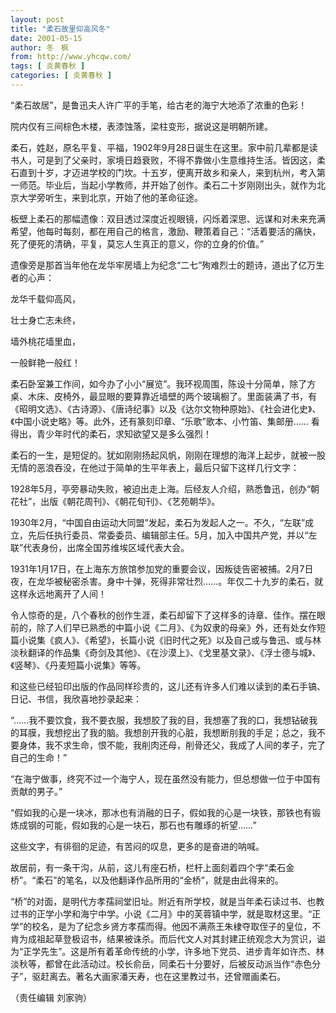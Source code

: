 ```yaml
---
layout: post
title: "柔石故里仰高风冬"
date: 2001-05-15
author: 冬　枫
from: http://www.yhcqw.com/
tags: [ 炎黄春秋 ]
categories: [ 炎黄春秋 ]
---
```




“柔石故居”，是鲁迅夫人许广平的手笔，给古老的海宁大地添了浓重的色彩！

院内仅有三间棕色木楼，表漆蚀落，梁柱变形，据说这是明朝所建。


柔石，姓赵，原名平复、平福，1902年9月28日诞生在这里。家中前几辈都是读书人，可是到了父亲时，家境日趋衰败，不得不靠做小生意维持生活。皆因这，柔石直到十岁，才迈进学校的门坎。十五岁，便离开故乡和亲人，来到杭州，考入第一师范。毕业后，当起小学教师，并开始了创作。柔石二十岁刚刚出头，就作为北京大学旁听生，来到北京，开始了他的革命征途。


板壁上柔石的那幅遗像：双目透过深度近视眼镜，闪烁着深思、远谋和对未来充满希望，他每时每刻，都在用自己的格言，激励、鞭策着自己：“活着要活的痛快，死了便死的清确，平复，莫忘人生真正的意义，你的立身的价值。”

遗像旁是那首当年他在龙华牢房墙上为纪念“二七”殉难烈士的题诗，道出了亿万生者的心声：

龙华千载仰高风，

壮士身亡志未终，

墙外桃花墙里血，

一般鲜艳一般红！


柔石卧室兼工作间，如今办了小小“展览”。我环视周围，陈设十分简单，除了方桌、木床、皮椅外，最显眼的要算靠近墙壁的两个玻璃橱了。里面装满了书，有《昭明文选》、《古诗源》、《唐诗纪事》以及《达尔文物种原始》、《社会进化史》、《中国小说史略》等。此外，还有篆刻印章、“乐歌”歌本、小竹笛、集邮册…… 
看得出，青少年时代的柔石，求知欲望又是多么强烈！

柔石的一生，是短促的。犹如刚刚扬起风帆，刚刚在理想的海洋上起步，就被一股无情的恶浪吞没，在他过于简单的生平年表上，最后只留下这样几行文字：

1928年5月，亭旁暴动失败，被迫出走上海。后经友人介绍，熟悉鲁迅，创办“朝花社”，出版《朝花周刊》、《朝花旬刊》、《艺苑朝华》。


1930年2月，“中国自由运动大同盟”发起，柔石为发起人之一。不久，“左联”成立，先后任执行委员、常委委员、编辑部主任。5月，加入中国共产党，并以“左联”代表身份，出席全国苏维埃区域代表大会。


1931年1月17日，在上海东方旅馆参加党的重要会议，因叛徒告密被捕。2月7日夜，在龙华被秘密杀害。身中十弹，死得非常壮烈……。年仅二十九岁的柔石，就这样永远地离开了人间！


令人惊奇的是，八个春秋的创作生涯，柔石却留下了这样多的诗章、佳作。摆在眼前的，除了人们早已熟悉的中篇小说《二月》、《为奴隶的母亲》外，还有处女作短篇小说集《疯人》、《希望》，长篇小说《旧时代之死》以及自己或与鲁迅、或与林淡秋翻译的作品集《奇剑及其他》、《在沙漠上》、《戈里基文录》、《浮士德与城》、《竖琴》、《丹麦短篇小说集》等等。

和这些已经铅印出版的作品同样珍贵的，这儿还有许多人们难以读到的柔石手镐、日记、书信，我欣喜地抄录起来：


“……我不要饮食，我不要衣服，我想胶了我的目，我想塞了我的口，我想钻破我的耳膜，我想挖出了我的脑。我想剖开我的心脏，我想断刖我的手足；总之，我不要身体，我不求生命，恨不能，我削肉还母，削骨还父，我成了人间的孝子，完了自己的生命！”

“在海宁做事，终究不过一个海宁人，现在虽然没有能力，但总想做一位于中国有贡献的男子。”

“假如我的心是一块冰，那冰也有消融的日子，假如我的心是一块铁，那铁也有锻炼成钢的可能，假如我的心是一块石，那石也有雕琢的祈望……”

这些文字，有徘徊的足迹，有苦闷的叹息，更多的是奋进的呐喊。

故居前，有一条干沟，从前，这儿有座石桥，栏杆上面刻着四个字“柔石金桥”。“柔石”的笔名，以及他翻译作品所用的“金桥”，就是由此得来的。


“桥”的对面，是明代方孝孺祠堂旧址。附近有所学校，就是当年柔石读过书、也教过书的正学小学和海宁中学。小说《二月》中的芙蓉镇中学，就是取材这里。“正学”的校名，是为了纪念乡贤方孝孺而得。他因不满燕王朱棣夺取侄子的皇位，不肯为成祖起草登极诏书，结果被诛杀。而后代文人对其封建正统观念大为赏识，谥为“正学先生”。这是所有着革命传统的小学，许多地下党员、进步青年如许杰、林淡秋等，都曾在此活动过。校长俞岳，同柔石十分要好，后被反动派当作“赤色分子”，驱赶离去。著名大画家潘天寿，也在这里教过书，还曾赠画柔石。

（责任编辑 刘家驹）


